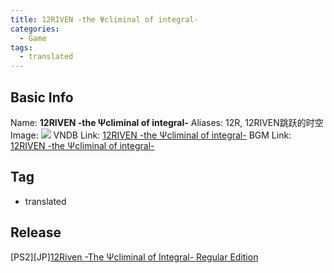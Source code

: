 ```yaml
---
title: 12RIVEN -the Ψcliminal of integral-
categories:
  - Game
tags:
  - translated
---
```

## Basic Info

Name: **12RIVEN -the Ψcliminal of integral-**
Aliases: 12R, 12RIVEN跳跃的时空
Image: ![](https://s2.vndb.org/cv/59/3459.jpg)
VNDB Link: [12RIVEN -the Ψcliminal of integral-](https://vndb.org/v247)
BGM Link: [12RIVEN -the Ψcliminal of integral-](https://bangumi.tv/subject/1736)

## Tag

 - translated

## Release

\[PS2\]\[JP\][12Riven -The Ψcliminal of Integral- Regular Edition](../../r/r2480/)